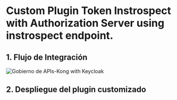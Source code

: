 # Custom Plugin Token Instrospect with Authorization Server using instrospect endpoint.

## 1. Flujo de Integración

![Gobierno de APIs-Kong with Keycloak](https://user-images.githubusercontent.com/13005482/224220191-c4b3a64a-486f-40d1-b75c-85024e654965.jpg)


## 2. Despliegue del plugin customizado


